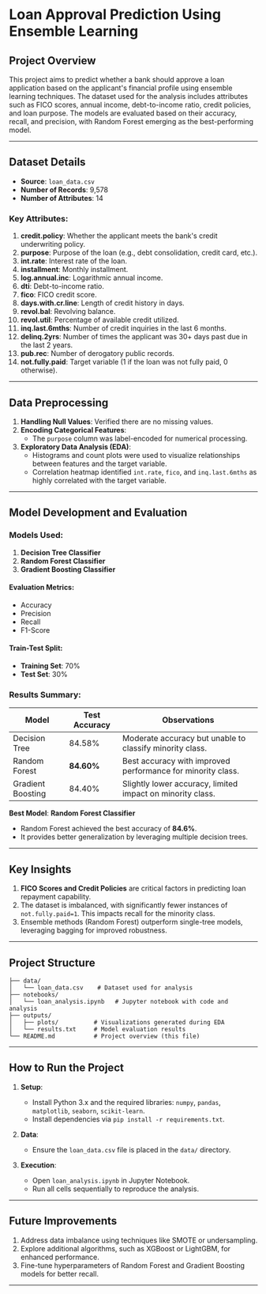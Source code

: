 # Loan Approval Prediction Using Ensemble Learning

## Project Overview

This project aims to predict whether a bank should approve a loan application based on the applicant's financial profile using ensemble learning techniques. The dataset used for the analysis includes attributes such as FICO scores, annual income, debt-to-income ratio, credit policies, and loan purpose. The models are evaluated based on their accuracy, recall, and precision, with Random Forest emerging as the best-performing model.

---

## Dataset Details

- **Source**: `loan_data.csv`
- **Number of Records**: 9,578
- **Number of Attributes**: 14

### Key Attributes:
1. **credit.policy**: Whether the applicant meets the bank's credit underwriting policy.
2. **purpose**: Purpose of the loan (e.g., debt consolidation, credit card, etc.).
3. **int.rate**: Interest rate of the loan.
4. **installment**: Monthly installment.
5. **log.annual.inc**: Logarithmic annual income.
6. **dti**: Debt-to-income ratio.
7. **fico**: FICO credit score.
8. **days.with.cr.line**: Length of credit history in days.
9. **revol.bal**: Revolving balance.
10. **revol.util**: Percentage of available credit utilized.
11. **inq.last.6mths**: Number of credit inquiries in the last 6 months.
12. **delinq.2yrs**: Number of times the applicant was 30+ days past due in the last 2 years.
13. **pub.rec**: Number of derogatory public records.
14. **not.fully.paid**: Target variable (1 if the loan was not fully paid, 0 otherwise).

---

## Data Preprocessing

1. **Handling Null Values**: Verified there are no missing values.
2. **Encoding Categorical Features**: 
   - The `purpose` column was label-encoded for numerical processing.
3. **Exploratory Data Analysis (EDA)**: 
   - Histograms and count plots were used to visualize relationships between features and the target variable.
   - Correlation heatmap identified `int.rate`, `fico`, and `inq.last.6mths` as highly correlated with the target variable.

---

## Model Development and Evaluation

### Models Used:
1. **Decision Tree Classifier**
2. **Random Forest Classifier**
3. **Gradient Boosting Classifier**

#### Evaluation Metrics:
- Accuracy
- Precision
- Recall
- F1-Score

#### Train-Test Split:
- **Training Set**: 70%
- **Test Set**: 30%

### Results Summary:

| Model                  | Test Accuracy | Observations                                                   |
|------------------------|---------------|----------------------------------------------------------------|
| Decision Tree          | 84.58%        | Moderate accuracy but unable to classify minority class.       |
| Random Forest          | **84.60%**    | Best accuracy with improved performance for minority class.    |
| Gradient Boosting      | 84.40%        | Slightly lower accuracy, limited impact on minority class.     |

**Best Model**: **Random Forest Classifier**

- Random Forest achieved the best accuracy of **84.6%**.
- It provides better generalization by leveraging multiple decision trees.

---

## Key Insights

1. **FICO Scores and Credit Policies** are critical factors in predicting loan repayment capability.
2. The dataset is imbalanced, with significantly fewer instances of `not.fully.paid=1`. This impacts recall for the minority class.
3. Ensemble methods (Random Forest) outperform single-tree models, leveraging bagging for improved robustness.

---

## Project Structure

```plaintext
├── data/
│   └── loan_data.csv    # Dataset used for analysis
├── notebooks/
│   └── loan_analysis.ipynb   # Jupyter notebook with code and analysis
├── outputs/
│   ├── plots/          # Visualizations generated during EDA
│   └── results.txt     # Model evaluation results
└── README.md           # Project overview (this file)
```

---

## How to Run the Project

1. **Setup**:
   - Install Python 3.x and the required libraries: `numpy`, `pandas`, `matplotlib`, `seaborn`, `scikit-learn`.
   - Install dependencies via `pip install -r requirements.txt`.

2. **Data**:
   - Ensure the `loan_data.csv` file is placed in the `data/` directory.

3. **Execution**:
   - Open `loan_analysis.ipynb` in Jupyter Notebook.
   - Run all cells sequentially to reproduce the analysis.

---

## Future Improvements

1. Address data imbalance using techniques like SMOTE or undersampling.
2. Explore additional algorithms, such as XGBoost or LightGBM, for enhanced performance.
3. Fine-tune hyperparameters of Random Forest and Gradient Boosting models for better recall.

---
